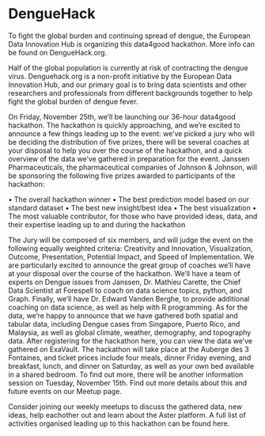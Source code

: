 # DengueHack

To fight the global burden and continuing spread of dengue, the European Data Innovation Hub is organizing this data4good hackathon. More info can be found on DengueHack.org. 

Half of the global population is currently at risk of contracting the dengue virus. Denguehack.org is a non-profit initiative by the European Data Innovation Hub, and our primary goal is to bring data scientists and other researchers and professionals from different backgrounds together to help fight the global burden of dengue fever.

On Friday, November 25th, we’ll be launching our 36-hour data4good hackathon. The hackathon is quickly approaching, and we’re excited to announce a few things leading up to the event: we’ve picked a jury who will be deciding the distribution of five prizes, there will be several coaches at your disposal to help you over the course of the hackathon, and a quick overview of the data we’ve gathered in preparation for the event.
Janssen Pharmaceuticals, the pharmaceutical companies of Johnson & Johnson, will be sponsoring the following five prizes awarded to participants of the hackathon:

•    The overall hackathon winner
•    The best prediction model based on our standard dataset
•    The best new insight/best idea
•    The best visualization
•    The most valuable contributor, for those who have provided ideas, data, and their expertise leading up to and during the hackathon

The Jury will be composed of six members, and will judge the event on the following equally weighted criteria: Creativity and Innovation, Visualization, Outcome, Presentation, Potential Impact, and Speed of Implementation.
We are particularly excited to announce the great group of coaches we’ll have at your disposal over the course of the hackathon. We’ll have a team of experts on Dengue issues from Janssen, Dr. Mathieu Carette, the Chief Data Scientist at Forespell to coach on data science topics, python, and Graph. Finally, we’ll have Dr. Edward Vanden Berghe, to provide additional coaching on data science, as well as help with R programming.
As for the data, we’re happy to announce that we have gathered both spatial and tabular data, including Dengue cases from Singapore, Puerto Rico, and Malaysia, as well as global climate, weather, demography, and topography data. After registering for the hackathon here, you can view the data we’ve gathered on ExaVault.
The hackathon will take place at the Auberge des 3 Fontaines, and ticket prices include four meals, dinner Friday evening, and breakfast, lunch, and dinner on Saturday, as well as your own bed available in a shared bedroom.
To find out more, there will be another information session on Tuesday, November 15th. Find out more details about this and future events on our Meetup page.

Consider joining our weekly meetups to discuss the gathered data, new ideas, help eachother out and learn about the Aster platform. A full list of activities organised leading up to this hackathon can be found here. 


